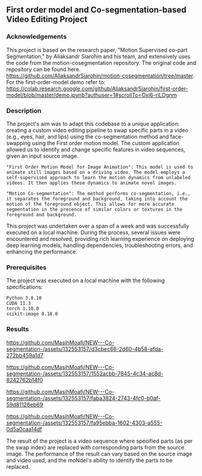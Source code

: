 ## First order model and Co-segmentation-based Video Editing Project

### Acknowledgements

This project is based on the research paper, "Motion Supervised co-part Segmentation," by Aliaksandr Siarohin and his team, and extensively uses the code from the motion-cosegmentation repository. The original code and repository can be found here. https://github.com/AliaksandrSiarohin/motion-cosegmentation/tree/master. For the first-order-model demo refer to:
https://colab.research.google.com/github/AliaksandrSiarohin/first-order-model/blob/master/demo.ipynb?authuser=1#scrollTo=Oxi6-riLOgnm

### Description

The project's aim was to adapt this codebase to a unique application: creating a custom video editing pipeline to swap specific parts in a video (e.g., eyes, hair, and lips) using the co-segmentation method and face-swapping using the First order motion model. The custom application allowed us to identify and change specific features in video sequences, given an input source image.

    "First Order Motion Model for Image Animation": This model is used to animate still images based on a driving video. The model employs a self-supervised approach to learn the motion dynamics from unlabeled videos. It then applies these dynamics to animate novel images.

    "Motion Co-segmentation": The method performs co-segmentation, i.e., it separates the foreground and background, taking into account the motion of the foreground object. This allows for more accurate segmentation in the presence of similar colors or textures in the foreground and background.

This project was undertaken over a span of a week and was successfully executed on a local machine. During the process, several issues were encountered and resolved, providing rich learning experience on deploying deep learning models, handling dependencies, troubleshooting errors, and enhancing the performance.

### Prerequisites

The project was executed on a local machine with the following specifications:

    Python 3.8.10
    CUDA 11.3
    torch 1.10.0
    scikit-image 0.18.0
    
### Results

https://github.com/MasihMoafi/NEW---Co-segmentation-/assets/132553157/d3cbec66-2d60-4b58-afda-272bb459a1d7

https://github.com/MasihMoafi/NEW---Co-segmentation-/assets/132553157/1552acbb-7845-4c34-ac8d-8242762b14f0

https://github.com/MasihMoafi/NEW---Co-segmentation-/assets/132553157/faba3824-2743-4fc0-b0af-59d81126eb69

https://github.com/MasihMoafi/NEW---Co-segmentation-/assets/132553157/fa95ebba-1602-4303-a555-0d5a0caa14df


The result of the project is a video sequence where specified parts (as per the swap index) are replaced with corresponding parts from the source image. The performance of the result can vary based on the source image and video used, and the moNdel's ability to identify the parts to be replaced.
